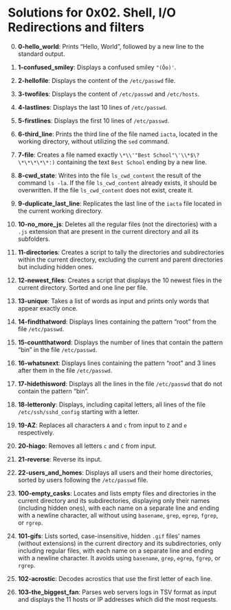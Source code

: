# Solutions for 0x02. Shell, I/O Redirections and filters

0. **0-hello_world**: Prints “Hello, World”, followed by a new line to the standard output.

1. **1-confused_smiley**: Displays a confused smiley `"(Ôo)'`.

2. **2-hellofile**: Displays the content of the `/etc/passwd` file.

3. **3-twofiles**: Displays the content of `/etc/passwd` and `/etc/hosts`.

4. **4-lastlines**: Displays the last 10 lines of `/etc/passwd`.

5. **5-firstlines**: Displays the first 10 lines of `/etc/passwd`.

6. **6-third_line**: Prints the third line of the file named `iacta`, located in the working directory, without utilizing the `sed` command.

7. **7-file**: Creates a file named exactly `\*\\'"Best School"\'\\*$\?\*\*\*\*\*:)` containing the text `Best School` ending by a new line.

8. **8-cwd_state**: Writes into the file `ls_cwd_content` the result of the command `ls -la`. If the file `ls_cwd_content` already exists, it should be overwritten. If the file `ls_cwd_content` does not exist, create it.

9. **9-duplicate_last_line**: Replicates the last line of the `iacta` file located in the current working directory.

10. **10-no_more_js**: Deletes all the regular files (not the directories) with a `.js` extension that are present in the current directory and all its subfolders.

11. **11-directories**: Creates a script to tally the directories and subdirectories within the current directory, excluding the current and parent directories but including hidden ones.

12. **12-newest_files**: Creates a script that displays the 10 newest files in the current directory. Sorted and one line per file.

13. **13-unique**: Takes a list of words as input and prints only words that appear exactly once.

14. **14-findthatword**: Displays lines containing the pattern “root” from the file `/etc/passwd`.

15. **15-countthatword**: Displays the number of lines that contain the pattern “bin” in the file `/etc/passwd`.

16. **16-whatsnext**: Displays lines containing the pattern “root” and 3 lines after them in the file `/etc/passwd`.

17. **17-hidethisword**: Displays all the lines in the file `/etc/passwd` that do not contain the pattern “bin”.

18. **18-letteronly**: Displays, including capital letters, all lines of the file `/etc/ssh/sshd_config` starting with a letter.

19. **19-AZ**: Replaces all characters `A` and `c` from input to `Z` and `e` respectively.

20. **20-hiago**: Removes all letters `c` and `C` from input.

21. **21-reverse**: Reverse its input.

22. **22-users_and_homes**: Displays all users and their home directories, sorted by users following the `/etc/passwd` file.

23. **100-empty_casks**: Locates and lists empty files and directories in the current directory and its subdirectories, displaying only their names (including hidden ones), with each name on a separate line and ending with a newline character, all without using `basename`, `grep`, `egrep`, `fgrep`, or `rgrep`.

24. **101-gifs**: Lists sorted, case-insensitive, hidden `.gif` files' names (without extensions) in the current directory and its subdirectories, only including regular files, with each name on a separate line and ending with a newline character. It avoids using `basename`, `grep`, `egrep`, `fgrep`, or `rgrep`.

25. **102-acrostic**: Decodes acrostics that use the first letter of each line.

26. **103-the_biggest_fan**: Parses web servers logs in TSV format as input and displays the 11 hosts or IP addresses which did the most requests.
